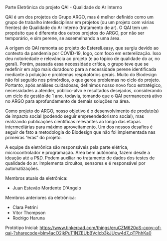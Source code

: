 Parte Eletrônica do projeto QAI - Qualidade do Ar Interno

QAI é um dos projetos do Grupo ARGO, mas é melhor definido como um grupo de trabalho interdisciplinar em projetos (ou um projeto com várias frentes) de Qualidade do Ar Interno (tratamento de ar). O QAI tem um propósito que é diferente dos outros projetos do ARGO, por não ser temporário, e sim perene, se assemelhando a uma área.

A origem do QAI remonta ao projeto do Estereli.easy, que surgiu devido ao contexto da pandemia por COVID-19, logo, com foco em esterelização. Isso deu notoriedade e relevância ao projeto (e ao tópico de qualidade do ar, no geral). Porém, passada essa necessidade crítica, o grupo teve que se redefinir em algo mais duradouro para a necessidade perene identificada mediante à poluição e problemas respiratórios gerais. Muito do Biodesign não foi seguido nos primórdios, o que gerou problemas no ciclo do projeto. Portanto, após análises cuidadosas, definimos nosso novo foco estratégico, necessidades a atender, público-alvo e resultados desejados, considerando um ciclo de gestão de 1 ano, todavia, tomando que o QAI permanecerá ativo no ARGO para aprofundamento de demais soluções na área.

Como projeto do ARGO, nosso objetivo é o desenvolvimento de produto(s) de impacto social (podendo seguir empreendedorismo social), mas realizando publicações científicas relevantes ao longo das etapas intermediárias para máximo aproveitamento. Um dos nossos desafios é seguir de fato a metodologia do Biodesign que não foi implementada nas primeiras “eras” do projeto.

A equipe da eletrônica são responsáveis pela parte elétrica, microcontrolador e programação. Área bem autônoma, fazem desde a ideação até a P&D. Podem auxiliar no tratamento de dados dos testes de qualidade do ar. Implementa circuitos, sensores e é responsável por automatizações.

Membros atuais da eletrônica:
- Juan Estevão Mordente D'Angelo

Membros anteriores da eletrônica:
- Clara Petrini
- Vitor Thompson
- Rodrigo Haruna


Protótipo Inicial: https://www.tinkercad.com/things/eruCZM620oS-copy-of-qai-?sharecode=bIm4acO2jkPuT1NZEUbBVcIcb3kJUcw4d7_pTPhhKa0
